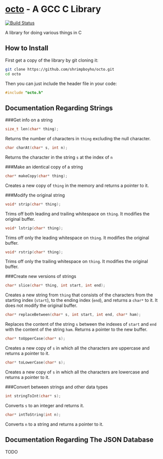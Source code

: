 [octo]() - A GCC C Library
========================================
[![Build Status](https://drone.io/github.com/shrimpboyho/octo/status.png)](https://drone.io/github.com/shrimpboyho/octo/latest)

A library for doing various things in C

How to Install
--------------

First get a copy of the library by git cloning it:

```bash
git clone https://github.com/shrimpboyho/octo.git
cd octo
```

Then you can just include the header file in your code:

```c
#include "octo.h"
```

Documentation Regarding Strings
-------------------------------
###Get info on a string

```c
size_t len(char* thing);
```
	
Returns the number of characters in ```thing``` excluding the null character.

```c
char charAt(char* s, int n);
```

Returns the character in the string ```s``` at the index of ```n```

###Make an identical copy of a string

```c
char* makeCopy(char* thing);
```

Creates a new copy of ```thing``` in the memory and returns a pointer to it.

###Modify the original string

```c
void* strip(char* thing);
```
	
Trims off both leading and trailing whitespace on ```thing```. It modifies the original buffer.

```c
void* lstrip(char* thing);
```
	
Trims off only the leading whitespace on ```thing```. It modifies the original buffer.

```c
void* rstrip(char* thing);
```
	
Trims off only the trailing whitespace on ```thing```. It modifies the original buffer.

###Create new versions of strings

```c
char* slice(char* thing, int start, int end);
```
	
Creates a new string from ```thing``` that consists of the characters from the starting index (```start```), to the ending index (```end```), and returns a ```char*``` to it. It does not modify the original buffer.
```c
char* replaceBetween(char* s, int start, int end, char* ham);
```

Replaces the content of the string ```s``` between the indexes of ```start``` and ```end``` with the content of the string ```ham```. Returns a pointer to the new buffer.

```c
char* toUpperCase(char* s);
```

Creates a new copy of ```s``` in which all the characters are uppercase and returns a pointer to it.

```c
char* toLowerCase(char* s);
```

Creates a new copy of ```s``` in which all the characters are lowercase and returns a pointer to it.


###Convert between strings and other data types

```c
int stringToInt(char* s);
```

Converts ```s``` to an integer and returns it.

```c
char* intToString(int n);
```

Converts ```n``` to a string and returns a pointer to it.

Documentation Regarding The JSON Database
-----------------------------------------
TODO
